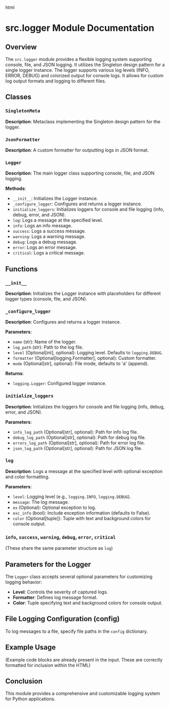 html
<h1>src.logger Module Documentation</h1>

<h2>Overview</h2>
<p>The <code>src.logger</code> module provides a flexible logging system supporting console, file, and JSON logging. It utilizes the Singleton design pattern for a single logger instance.  The logger supports various log levels (INFO, ERROR, DEBUG) and colorized output for console logs.  It allows for custom log output formats and logging to different files.</p>

<h2>Classes</h2>

<h3><code>SingletonMeta</code></h3>

<p><strong>Description</strong>: Metaclass implementing the Singleton design pattern for the logger.</p>


<h3><code>JsonFormatter</code></h3>

<p><strong>Description</strong>: A custom formatter for outputting logs in JSON format.</p>


<h3><code>Logger</code></h3>

<p><strong>Description</strong>: The main logger class supporting console, file, and JSON logging.</p>
<p><strong>Methods</strong>:</p>
<ul>
<li><code>__init__</code>: Initializes the Logger instance.</li>
<li><code>_configure_logger</code>: Configures and returns a logger instance.</li>
<li><code>initialize_loggers</code>: Initializes loggers for console and file logging (info, debug, error, and JSON).</li>
<li><code>log</code>: Logs a message at the specified level.</li>
<li><code>info</code>: Logs an info message.</li>
<li><code>success</code>: Logs a success message.</li>
<li><code>warning</code>: Logs a warning message.</li>
<li><code>debug</code>: Logs a debug message.</li>
<li><code>error</code>: Logs an error message.</li>
<li><code>critical</code>: Logs a critical message.</li>
</ul>


<h2>Functions</h2>

<h3><code>__init__</code></h3>

<p><strong>Description</strong>: Initializes the Logger instance with placeholders for different logger types (console, file, and JSON).</p>


<h3><code>_configure_logger</code></h3>

<p><strong>Description</strong>: Configures and returns a logger instance.</p>

<p><strong>Parameters</strong>:</p>
<ul>
<li><code>name</code> (str): Name of the logger.</li>
<li><code>log_path</code> (str): Path to the log file.</li>
<li><code>level</code> (Optional[int], optional): Logging level. Defaults to <code>logging.DEBUG</code>.</li>
<li><code>formatter</code> (Optional[logging.Formatter], optional): Custom formatter.</li>
<li><code>mode</code> (Optional[str], optional): File mode, defaults to 'a' (append).</li>
</ul>

<p><strong>Returns</strong>:</p>
<ul>
<li><code>logging.Logger</code>: Configured logger instance.</li>
</ul>


<h3><code>initialize_loggers</code></h3>

<p><strong>Description</strong>: Initializes the loggers for console and file logging (info, debug, error, and JSON).</p>

<p><strong>Parameters</strong>:</p>
<ul>
<li><code>info_log_path</code> (Optional[str], optional): Path for info log file.</li>
<li><code>debug_log_path</code> (Optional[str], optional): Path for debug log file.</li>
<li><code>errors_log_path</code> (Optional[str], optional): Path for error log file.</li>
<li><code>json_log_path</code> (Optional[str], optional): Path for JSON log file.</li>
</ul>


<h3><code>log</code></h3>

<p><strong>Description</strong>: Logs a message at the specified level with optional exception and color formatting.</p>

<p><strong>Parameters</strong>:</p>
<ul>
<li><code>level</code>: Logging level (e.g., <code>logging.INFO</code>, <code>logging.DEBUG</code>).</li>
<li><code>message</code>: The log message.</li>
<li><code>ex</code> (Optional): Optional exception to log.</li>
<li><code>exc_info</code> (bool): Include exception information (defaults to False).</li>
<li><code>color</code> (Optional[tuple]): Tuple with text and background colors for console output.</li>
</ul>


<h3><code>info</code>, <code>success</code>, <code>warning</code>, <code>debug</code>, <code>error</code>, <code>critical</code></h3>

<p>(These share the same parameter structure as <code>log</code>)</p>


<h2>Parameters for the Logger</h2>

<p>The <code>Logger</code> class accepts several optional parameters for customizing logging behavior:</p>

<ul>
<li><strong>Level</strong>: Controls the severity of captured logs.</li>
<li><strong>Formatter</strong>: Defines log message format.</li>
<li><strong>Color</strong>: Tuple specifying text and background colors for console output.</li>
</ul>

<h2>File Logging Configuration (config)</h2>
<p>To log messages to a file, specify file paths in the <code>config</code> dictionary.</p>

<h2>Example Usage</h2>
<p>(Example code blocks are already present in the input.  These are correctly formatted for inclusion within the HTML)</p>

<h2>Conclusion</h2>
<p>This module provides a comprehensive and customizable logging system for Python applications.</p>